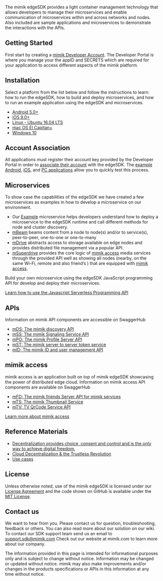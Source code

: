 The mimik edgeSDK provides a light container management technology that allows developers to manage their microservices and enable communication of microservices within and across networks and nodes. Also included are sample applications and microservices to demonstrate the interactions with the APIs.

## Getting Started

First start by creating a [mimik Developer Account](https://developers.mimik360.com/docs/1.1.0/getting-started/creating-a-developer-account.html). The Developer Portal is where you manage your the appID and SECRETS which are required for your application to access different aspects of the mimik platform.

## Installation

Select a platform from the list below and follow the instructions to learn: how to run the edgeSDK, how to build and deploy microservices, and how to run an example application using the edgeSDK and microservices.

- [Android 5.0+](https://developer.mimik.com/docs/installation/android)
- [iOS 9.0+](https://developer.mimik.com/docs/installation/ios)
- [Linux - Ubuntu 16.04 LTS](https://developer.mimik.com/docs/installation/linux)
- [mac OS El Capitan+](https://developer.mimik.com/docs/installation/macos)
- [Windows 10](https://developer.mimik.com/docs/installation/windows)

## Account Association

All applications must register their account key provided by the Developer Portal in order to [associate their account](https://developers.mimik360.com/docs/1.1.0/getting-started/account-association.html) with the edgeSDK. The [example Android](https://developers.mimik360.com/docs/1.1.0/example-apps/how-to-run-edgesdk-example-app-on-android.html), [iOS](https://developers.mimik360.com/docs/1.1.0/example-apps/how-to-run-edgesdk-example-app-on-ios.html), and [PC applications](https://developers.mimik360.com/docs/1.1.0/example-apps/how-to-run-edgesdk-example-app-on-linux-ubuntu.html) allow you to quickly test this process.

## Microservices

To show case the capabilities of the edgeSDK we have created a few microservices as examples in how to develop a microservice on our environment.

- Our [Example](https://developers.mimik360.com/docs/1.1.0/microservices/how-to-deploy-example-microservice.html) microservice helps developers understand how to deploy a microservice to the edgeSDK runtime and call different methods for node and cluster discovery.
- [mBeam](https://developers.mimik360.com/docs/1.1.0/microservices/how-to-deploy-mbeam-microservice.html) beams content from a node to node(s) and/or to service(s), peer-to-peer, one-to-one or one-to-many
- [mDrive](https://developers.mimik360.com/docs/1.1.0/microservices/how-to-deploy-mdrive-microservice.html) abstracts access to storage available on edge nodes and provides distributed file management via a popular API.
- [mSuperdrive](https://developers.mimik360.com/docs/1.1.0/microservices/how-to-deploy-msuperdrive-microservice.html) provides the core logic of [mimik access](#access) media services through the provided API well as showing all nodes (nearby, on the same Wi-Fi, remote and also friend’s ) that are equipped with [mimik access](#access).

Build your own microservice using the edgeSDK JavaScript programming API for develop and deploy their microservices.

[Learn how to use the Javascript Serverless Programming API](https://developers.mimik360.com/docs/1.1.0/resources/how-to-use-mimik-serverless-javascript-programming-api.html)

## APIs

Information on mimik API components are accessible on SwaggerHub

- [mDS: The mimik discovery API](https://app.swaggerhub.com/apis/mimik/mDS)
- [mSS: The mimik Signaling Service API](https://app.swaggerhub.com/apis/mimik/mSS)
- [mPO: The mimik Profile Server API](https://app.swaggerhub.com/apis/mimik/mPO)
- [mST: The mimik server to server token service](https://app.swaggerhub.com/apis/mimik/mST)
- [mID: The mimik ID and user management API](https://app.swaggerhub.com/apis/mimik/mID)

## mimik access

mimik access is an application built on top of mimik edgeSDK showcasing the power of distributed edge cloud. Information on mimik access API components are available on SwaggerHub

- [mFD: The mimik friends Server API for mimik services](https://app.swaggerhub.com/apis/mimik/mFD)
- [mTS: The mimik Thumbnail Service](https://app.swaggerhub.com/apis/mimik/mTS)
- [mTV: TV QrCode Service API](https://app.swaggerhub.com/apis/mimik/mTV)

[Learn more about mimik access](http://access.mimik.com)

## Reference Materials

- [Decentralization provides choice, consent and control and is the only way to achieve digital freedom.](https://mimik.com/siavash-alamouti-keynote-at-ieee-pimrc17)
- [Cloud Decentralization & the Trustless Revolution](https://mimik.com/cloud-decentralization-trustless-revolution)
- [Use cases](https://mimik.com/use-cases)

## License

Unless otherwise noted, use of the mimik edgeSDK is licensed under our [License Agreement](/license.html) and the code shown on GitHub is available under the [MIT License](http://opensource.org/licenses/MIT).

## Contact us

We want to hear from you. Please contact us for question, troubleshooting, feedback or others. You can also read more about our solution on our wiki. To contact our SDK support team send us an email to [support.sdk@mimik.com](mailto:support.sdk@mimik.com) Check out our website at mimik.com to learn more about our company.

The information provided in this page is intended for informational purposes only and is subject to change without notice. Information may be changed or updated without notice. mimik may also make improvements and/or changes in the products specifications or APIs in this information at any time without notice.
